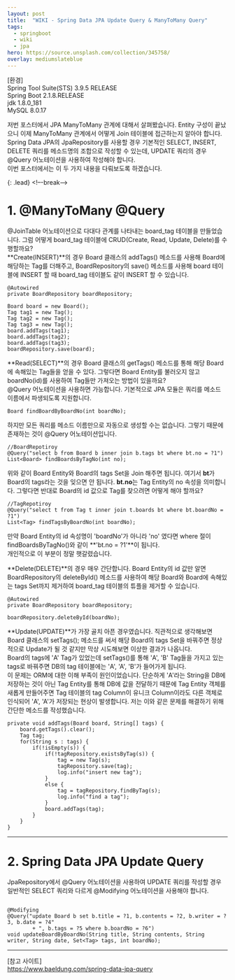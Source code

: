 ```yaml
---
layout: post
title:  "WIKI - Spring Data JPA Update Query & ManyToMany Query"
tags:
  - springboot
  - wiki
  - jpa
hero: https://source.unsplash.com/collection/345758/
overlay: mediumslateblue
---
```

[환경]  
Spring Tool Suite(STS) 3.9.5 RELEASE  
Spring Boot 2.1.8.RELEASE  
jdk 1.8.0_181  
MySQL 8.0.17  

저번 포스터에서 JPA ManyToMany 관계에 대해서 살펴봤습니다. Entity 구성이 끝났으니 이제 ManyToMany 관계에서 어떻게 Join 테이블에 접근하는지 알아야 합니다.  
Spring Data JPA의 JpaRepository를 사용할 경우 기본적인 SELECT, INSERT, DELETE 쿼리를 메소드명의 조합으로 작성할 수 있는데, UPDATE 쿼리의 경우 @Query 어노테이션을 사용하여 작성해야 합니다.  
이번 포스터에서는 이 두 가지 내용을 다뤄보도록 하겠습니다.

{: .lead}
<!–-break-–>

# 1. @ManyToMany @Query

@JoinTable 어노테이션으로 다대다 관계를 나타내는 board_tag 테이블을 만들었습니다. 그럼 어떻게 board_tag 테이블에 CRUD(Create, Read, Update, Delete)를 수행할까요?  
**Create(INSERT)**의 경우 Board 클래스의 addTags() 메소드를 사용해 Board에 해당하는 Tag를 더해주고, BoardRepository의 save() 메소드를 사용해 board 테이블에 INSERT 할 때 board_tag 테이블도 같이 INSERT 할 수 있습니다.  
<pre><code>@Autowired
private BoardRepository boardRepository;

Board board = new Board();
Tag tag1 = new Tag();
Tag tag2 = new Tag();
Tag tag3 = new Tag();
board.addTags(tag1);
board.addTags(tag2);
board.addTags(tag3);
boardRepository.save(board);
</code></pre>

**Read(SELECT)**의 경우 Board 클래스의 getTags() 메소드를 통해 해당 Board에 속해있는 Tag들을 얻을 수 있다. 그렇다면 Board Entity를 불러오지 않고 boardNo(id)를 사용하여 Tag들만 가져오는 방법이 있을까요?  
@Query 어노테이션을 사용하면 가능합니다. 기본적으로 JPA 모듈은 쿼리를 메소드 이름에서 파생되도록 지원합니다.  
<pre><code>Board findBoardByBoardNo(int boardNo);</code></pre>

하지만 모든 쿼리를 메소드 이름만으로 자동으로 생성할 수는 없습니다. 그렇기 때문에 존재하는 것이 @Query 어노테이션입니다.  
<pre><code>//BoardRepotiroy
@Query("select b from Board b inner join b.tags bt where bt.no = ?1")
List&lt;Board&gt; findBoardsByTagNo(int no);
</code></pre>

위와 같이 Board Entity와 Board의 tags Set을 Join 해주면 됩니다. 여기서 **bt**가 Board의 tags라는 것을 잊으면 안 됩니다. **bt.no**는 Tag Entity의 no 속성을 의미합니다. 그렇다면 반대로 Board의 id 값으로 Tag를 찾으려면 어떻게 해야 할까요?  
<pre><code>//TagRepotiroy
@Query("select t from Tag t inner join t.boards bt where bt.boardNo = ?1")
List&lt;Tag&gt; findTagsByBoardNo(int boardNo);
</code></pre>

만약 Board Entity의 id 속성명이 'boardNo'가 아니라 'no' 였다면 where 절이 findBoardsByTagNo()와 같이 **'bt.no = ?1'**이 됩니다.  
개인적으로 이 부분이 정말 햇갈렸습니다.  
  
**Delete(DELETE)**의 경우 매우 간단합니다. Board Entity의 id 값만 알면 BoardRepository의 deleteById() 메소드를 사용하여 해당 Board와 Board에 속해있는 tags Set까지 제거하여 board_tag 테이블의 튜플을 제거할 수 있습니다.  
<pre><code>@Autowired
private BoardRepository boardRepository;

boardRepository.deleteById(boardNo);</code></pre>

**Update(UPDATE)**가 가장 골치 아픈 경우였습니다. 직관적으로 생각해보면 Board 클래스의 setTags(); 메소드를 써서 해당 Board의 tags Set을 바꿔주면 정상적으로 Update가 될 것 같지만 막상 시도해보면 이상한 결과가 나옵니다.  
Board의 tags에 'A' Tag가 있었는데 setTags()를 통해 'A', 'B' Tag들을 가지고 있는 tags로 바꿔주면 DB의 tag 테이블에는 'A', 'A', 'B'가 들어가게 됩니다.  
이 문제는 ORM에 대한 이해 부족이 원인이었습니다. 단순하게 'A'라는 String을 DB에 저장하는 것이 아닌 Tag Entity를 통해 DB에 값을 전달하기 때문에 Tag Entity 객체를 새롭게 만들어주면 Tag 테이블의 tag Column이 유니크 Column이라도 다른 객체로 인식되어 'A', 'A'가 저장되는 현상이 발생합니다. 저는 이와 같은 문제를 해결하기 위해 간단한 메소드를 작성했습니다.
<pre><code>private void addTags(Board board, String[] tags) {
	board.getTags().clear();
	Tag tag;
	for(String s : tags) {
		if(!isEmpty(s)) {
			if(!tagRepository.existsByTag(s)) {
				tag = new Tag(s);
				tagRepository.save(tag);
				log.info("insert new tag");
			}
			else {
				tag = tagRepository.findByTag(s);
				log.info("find a tag");
			}
			board.addTags(tag);
		}
	}
}
</code></pre>

--------------------------------------------------------------

# 2. Spring Data JPA Update Query
JpaRepository에서 @Query 어노테이션을 사용하여 UPDATE 쿼리를 작성할 경우 일반적인 SELECT 쿼리와 다르게 @Modifying 어노테이션을 사용해야 합니다.  
<pre><code>
@Modifying
@Query("update Board b set b.title = ?1, b.contents = ?2, b.writer = ?3, b.date = ?4"
		+ ", b.tags = ?5 where b.boardNo = ?6")
void updateBoardByBoardNo(String title, String contents, String writer, String date, Set&lt;Tag&gt; tags, int boardNo);
</code></pre>


----
[참고 사이트]  
<https://www.baeldung.com/spring-data-jpa-query>  